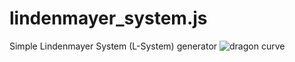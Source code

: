 # lindenmayer_system.js
Simple Lindenmayer System (L-System) generator
![dragon curve](gardhr.github.com/lindenmayer_system.js/dragon.png)
